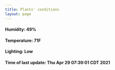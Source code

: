 ```yaml
---
title: Plants' conditions
layout: page
---
```



#### Humidity: 49%
#### Temperature: 71F
#### Lighting: Low
#### Time of last update: Thu Apr 29 07:39:01 CDT 2021
